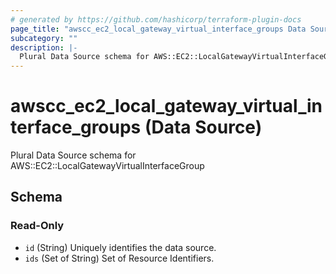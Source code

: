 ```yaml
---
# generated by https://github.com/hashicorp/terraform-plugin-docs
page_title: "awscc_ec2_local_gateway_virtual_interface_groups Data Source - terraform-provider-awscc"
subcategory: ""
description: |-
  Plural Data Source schema for AWS::EC2::LocalGatewayVirtualInterfaceGroup
---
```


# awscc_ec2_local_gateway_virtual_interface_groups (Data Source)

Plural Data Source schema for AWS::EC2::LocalGatewayVirtualInterfaceGroup



<!-- schema generated by tfplugindocs -->
## Schema

### Read-Only

- `id` (String) Uniquely identifies the data source.
- `ids` (Set of String) Set of Resource Identifiers.
